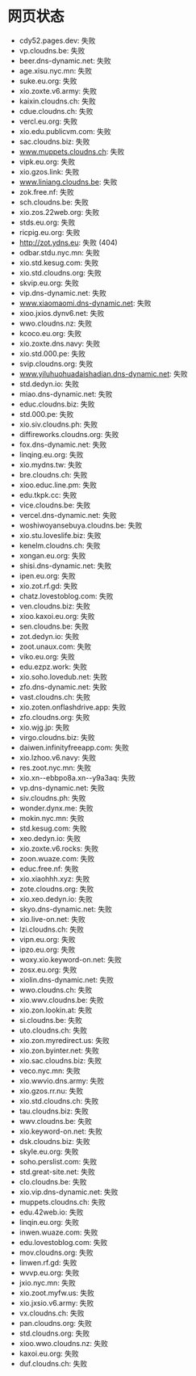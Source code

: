 # 网页状态
- cdy52.pages.dev: 失败
- vp.cloudns.be: 失败
- beer.dns-dynamic.net: 失败
- age.xisu.nyc.mn: 失败
- suke.eu.org: 失败
- xio.zoxte.v6.army: 失败
- kaixin.cloudns.ch: 失败
- cdue.cloudns.ch: 失败
- vercl.eu.org: 失败
- xio.edu.publicvm.com: 失败
- sac.cloudns.biz: 失败
- www.muppets.cloudns.ch: 失败
- vipk.eu.org: 失败
- xio.gzos.link: 失败
- www.liniang.cloudns.be: 失败
- zok.free.nf: 失败
- sch.cloudns.be: 失败
- xio.zos.22web.org: 失败
- stds.eu.org: 失败
- ricpig.eu.org: 失败
- http://zot.ydns.eu: 失败 (404)
- odbar.stdu.nyc.mn: 失败
- xio.std.kesug.com: 失败
- xio.std.cloudns.org: 失败
- skvip.eu.org: 失败
- vip.dns-dynamic.net: 失败
- www.xiaomaomi.dns-dynamic.net: 失败
- xioo.jxios.dynv6.net: 失败
- wwo.cloudns.nz: 失败
- kcoco.eu.org: 失败
- xio.zoxte.dns.navy: 失败
- xio.std.000.pe: 失败
- svip.cloudns.org: 失败
- www.yiluhuohuadaishadian.dns-dynamic.net: 失败
- std.dedyn.io: 失败
- miao.dns-dynamic.net: 失败
- educ.cloudns.biz: 失败
- std.000.pe: 失败
- xio.siv.cloudns.ph: 失败
- diffireworks.cloudns.org: 失败
- fox.dns-dynamic.net: 失败
- linqing.eu.org: 失败
- xio.mydns.tw: 失败
- bre.cloudns.ch: 失败
- xioo.educ.line.pm: 失败
- edu.tkpk.cc: 失败
- vice.cloudns.be: 失败
- vercel.dns-dynamic.net: 失败
- woshiwoyansebuya.cloudns.be: 失败
- xio.stu.loveslife.biz: 失败
- kenelm.cloudns.ch: 失败
- xongan.eu.org: 失败
- shisi.dns-dynamic.net: 失败
- ipen.eu.org: 失败
- xio.zot.rf.gd: 失败
- chatz.lovestoblog.com: 失败
- ven.cloudns.biz: 失败
- xioo.kaxoi.eu.org: 失败
- sen.cloudns.be: 失败
- zot.dedyn.io: 失败
- zoot.unaux.com: 失败
- viko.eu.org: 失败
- edu.ezpz.work: 失败
- xio.soho.lovedub.net: 失败
- zfo.dns-dynamic.net: 失败
- vast.cloudns.ch: 失败
- xio.zoten.onflashdrive.app: 失败
- zfo.cloudns.org: 失败
- xio.wjg.jp: 失败
- virgo.cloudns.biz: 失败
- daiwen.infinityfreeapp.com: 失败
- xio.lzhoo.v6.navy: 失败
- res.zoot.nyc.mn: 失败
- xio.xn--ebbpo8a.xn--y9a3aq: 失败
- vp.dns-dynamic.net: 失败
- siv.cloudns.ph: 失败
- wonder.dynx.me: 失败
- mokin.nyc.mn: 失败
- std.kesug.com: 失败
- xeo.dedyn.io: 失败
- xio.zoxte.v6.rocks: 失败
- zoon.wuaze.com: 失败
- educ.free.nf: 失败
- xio.xiaohhh.xyz: 失败
- zote.cloudns.org: 失败
- xio.xeo.dedyn.io: 失败
- skyo.dns-dynamic.net: 失败
- xio.live-on.net: 失败
- lzi.cloudns.ch: 失败
- vipn.eu.org: 失败
- ipzo.eu.org: 失败
- woxy.xio.keyword-on.net: 失败
- zosx.eu.org: 失败
- xiolin.dns-dynamic.net: 失败
- wwo.cloudns.ch: 失败
- xio.wwv.cloudns.be: 失败
- xio.zon.lookin.at: 失败
- si.cloudns.be: 失败
- uto.cloudns.ch: 失败
- xio.zon.myredirect.us: 失败
- xio.zon.byinter.net: 失败
- xio.sac.cloudns.biz: 失败
- veco.nyc.mn: 失败
- xio.wwvio.dns.army: 失败
- xio.gzos.rr.nu: 失败
- xio.std.cloudns.ch: 失败
- tau.cloudns.biz: 失败
- wwv.cloudns.be: 失败
- xio.keyword-on.net: 失败
- dsk.cloudns.biz: 失败
- skyle.eu.org: 失败
- soho.perslist.com: 失败
- std.great-site.net: 失败
- clo.cloudns.be: 失败
- xio.vip.dns-dynamic.net: 失败
- muppets.cloudns.ch: 失败
- edu.42web.io: 失败
- linqin.eu.org: 失败
- inwen.wuaze.com: 失败
- edu.lovestoblog.com: 失败
- mov.cloudns.org: 失败
- linwen.rf.gd: 失败
- wvvp.eu.org: 失败
- jxio.nyc.mn: 失败
- xio.zoot.myfw.us: 失败
- xio.jxsio.v6.army: 失败
- vx.cloudns.ch: 失败
- pan.cloudns.org: 失败
- std.cloudns.org: 失败
- xioo.wwo.cloudns.nz: 失败
- kaxoi.eu.org: 失败
- duf.cloudns.ch: 失败
